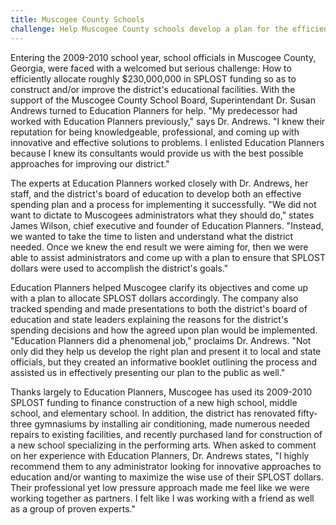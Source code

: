 ```yaml
---
title: Muscogee County Schools
challenge: Help Muscogee County schools develop a plan for the efficient allocation of SPLOST funding so as to construct and/or improve the district's facilities.
---
```

Entering the 2009-2010 school year, school officials in Muscogee County, Georgia, were faced with a welcomed but serious challenge: How to efficiently allocate roughly $230,000,000 in SPLOST funding so as to construct and/or improve the district's educational facilities. With the support of the Muscogee County School Board, Superintendant Dr. Susan Andrews turned to Education Planners for help. "My predecessor had worked with Education Planners previously," says Dr. Andrews. "I knew their reputation for being knowledgeable, professional, and coming up with innovative and effective solutions to problems. I enlisted Education Planners because I knew its consultants would provide us with the best possible approaches for improving our district."

The experts at Education Planners worked closely with Dr. Andrews, her staff, and the district's board of education to develop both an effective spending plan and a process for implementing it successfully. "We did not want to dictate to Muscogees administrators what they should do," states James Wilson, chief executive and founder of Education Planners. "Instead, we wanted to take the time to listen and understand what the district needed. Once we knew the end result we were aiming for, then we were able to assist administrators and come up with a plan to ensure that SPLOST dollars were used to accomplish the district's goals."

Education Planners helped Muscogee clarify its objectives and come up with a plan to allocate SPLOST dollars accordingly. The company also tracked spending and made presentations to both the district's board of education and state leaders explaining the reasons for the district's spending decisions and how the agreed upon plan would be implemented. "Education Planners did a phenomenal job," proclaims Dr. Andrews. "Not only did they help us develop the right plan and present it to local and state officials, but they created an informative booklet outlining the process and assisted us in effectively presenting our plan to the public as well."

Thanks largely to Education Planners, Muscogee has used its 2009-2010 SPLOST funding to finance construction of a new high school, middle school, and elementary school. In addition, the district has renovated fifty-three gymnasiums by installing air conditioning, made numerous needed repairs to existing facilities, and recently purchased land for construction of a new school specializing in the performing arts. When asked to comment on her experience with Education Planners, Dr. Andrews states, "I highly recommend them to any administrator looking for innovative approaches to education and/or wanting to maximize the wise use of their SPLOST dollars. Their professional yet low pressure approach made me feel like we were working together as partners. I felt like I was working with a friend as well as a group of proven experts."
